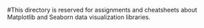 ﻿#This directory is reserved for assignments and cheatsheets about Matplotlib and Seaborn data visualization libraries.
